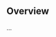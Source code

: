 <!-- Note: Please must use one of our issue templates to file an issue! 🛑 -->
<!-- 👉 https://github.com/JoshuaKGoldberg/all-contributors-for-repository/issues/new/choose 👈 -->
<!-- **Issues that should have been filed with a template will be closed without action, and we will ask you to use a template.** -->

<!-- This blank issue template is only for issues that don't fit any of the templates. -->

## Overview

...
